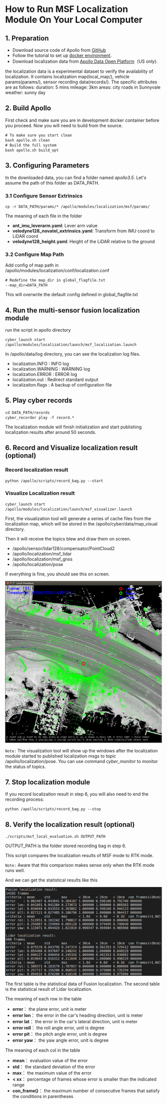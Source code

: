 # How to Run MSF Localization Module On Your Local Computer

## 1. Preparation
 - Download source code of Apollo from [GitHub](https://github.com/ApolloAuto/apollo)
 - Follow the tutorial to set up [docker environment](../quickstart/apollo_software_installation_guide.md).
 - Download localization data from [Apollo Data Open Platform](http://data.apollo.auto/?name=sensor%20data&data_key=multisensor&data_type=1&locale=en-us&lang=en)（US only).

the localization data is a experimental dataset to verify the availability of localization. It contains localization map(local_map/), vehicle params(params/), sensor recording data(records/). The specific attributes are as follows:
duration: 5 mins
mileage: 3km
areas: city roads in Sunnyvale
weather: sunny day

## 2. Build Apollo

First check and make sure you are in development docker container before you proceed. Now you will need to build from the source.
```
# To make sure you start clean
bash apollo.sh clean
# Build the full system
bash apollo.sh build_opt
```

## 3. Configuring Parameters
In the downloaded data, you can find a folder named *apollo3.5*. Let's assume the path of this folder as DATA_PATH.
### 3.1 Configure Sensor Extrinsics
```
cp -r DATA_PATH/params/* /apollo/modules/localization/msf/params/
```
The meaning of each file in the folder
 - **ant_imu_leverarm.yaml**:  Lever arm value
 - **velodyne128_novatel_extrinsics.yaml**: Transform from IMU coord to LiDAR coord
 - **velodyne128_height.yaml**: Height of the LiDAR relative to the ground

### 3.2 Configure Map Path
Add config of map path in /apollo/modules/localization/conf/localization.conf
```
# Redefine the map_dir in global_flagfile.txt
--map_dir=DATA_PATH
```
This will overwrite the default config defined in global_flagfile.txt

## 4. Run the multi-sensor fusion localization module
run the script in apollo directory
```
cyber_launch start /apollo/modules/localization/launch/msf_localization.launch
```

In /apollo/data/log directory, you can see the localization log files.
 - localization.INFO : INFO log
 - localization.WARNING : WARNING log
 - localization.ERROR : ERROR log
 - localization.out : Redirect standard output
 - localizaiton.flags : A backup of configuration file

## 5. Play cyber records
```
cd DATA_PATH/records
cyber_recorder play -f record.*
```
The localization module will finish initialization and start publishing localization results after around 50 seconds.

## 6. Record and Visualize localization result (optional)
### Record localization result
```
python /apollo/scripts/record_bag.py --start
```
### Visualize Localization result
```
cyber_launch start /apollo/modules/localization/launch/msf_visualizer.launch
```
First, the visualization tool will generate a series of cache files from the localization map, which will be stored in the /apollo/cyber/data/map_visual directory.

Then it will receive the topics blew and draw them on screen.
 - /apollo/sensor/lidar128/compensator/PointCloud2
 - /apollo/localization/msf_lidar
 - /apollo/localization/msf_gnss
 - /apollo/localization/pose

If everything is fine, you should see this on screen.

![1](images/msf_localization/online_visualizer.png)

`Note:` The visualization tool will show up the windows after the localization module started to published localization msgs to topic /apollo/localization/pose. You can use command *cyber_monitor* to monitor the status of topics.

## 7. Stop localization module
If you record localization result in step 6, you will also need to end the recording process:
```
python /apollo/scripts/record_bag.py --stop
```

## 8. Verify the localization result (optional)

```
./scripts/msf_local_evaluation.sh OUTPUT_PATH
```
OUTPUT_PATH is the folder stored recording bag in step 6.

This script compares the localization results of MSF mode to RTK mode.

`Note:` Aware that this comparison makes sense only when the RTK mode runs well.

And we can get the statistical results like this

![2](images/msf_localization/localization_result.png)

The first table is the statistical data of Fusion localization. The second table is the statistical result of Lidar localization.

The meaning of each row in the table
 - **error**：  the plane error, unit is meter
 - **error lon**：  the error in the car's heading direction, unit is meter
 - **error lat**：  the error in the car's lateral direction, unit is meter
 - **error roll**： the roll angle error, unit is degree
 - **error pit**：  the pitch angle error, unit is degree
 - **error yaw**：  the yaw angle error, unit is degree

The meaning of each col in the table
 - **mean**： evaluation value of the error
 - **std**：  the standard deviation of the error
 - **max**：  the maximum value of the error
 - **< xx**：  percentage of frames whose error is smaller than the indicated range
 - **con_frame()**： the maximum number of consecutive frames that satisfy the conditions in parentheses
